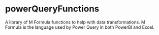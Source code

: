 # powerQueryFunctions
A library of M Formula functions to help with data transformations. M Formula is the language used by Power Query in both PowerBI and Excel.
